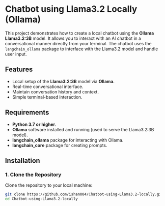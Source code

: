 # Chatbot using Llama3.2 Locally (Ollama)

This project demonstrates how to create a local chatbot using the **Ollama Llama3.2:3B** model. It allows you to interact with an AI chatbot in a conversational manner directly from your terminal. The chatbot uses the `langchain_ollama` package to interface with the Llama3.2 model and handle user input.

## Features

- Local setup of the **Llama3.2:3B** model via **Ollama**.
- Real-time conversational interface.
- Maintain conversation history and context.
- Simple terminal-based interaction.

## Requirements

- **Python 3.7 or higher**.
- **Ollama** software installed and running (used to serve the Llama3.2:3B model).
- **langchain_ollama** package for interacting with Ollama.
- **langchain_core** package for creating prompts.

## Installation

### 1. Clone the Repository

Clone the repository to your local machine:

```bash
git clone https://github.com/ishan004/Chatbot-using-Llama3.2-locally.git
cd Chatbot-using-Llama3.2-locally
